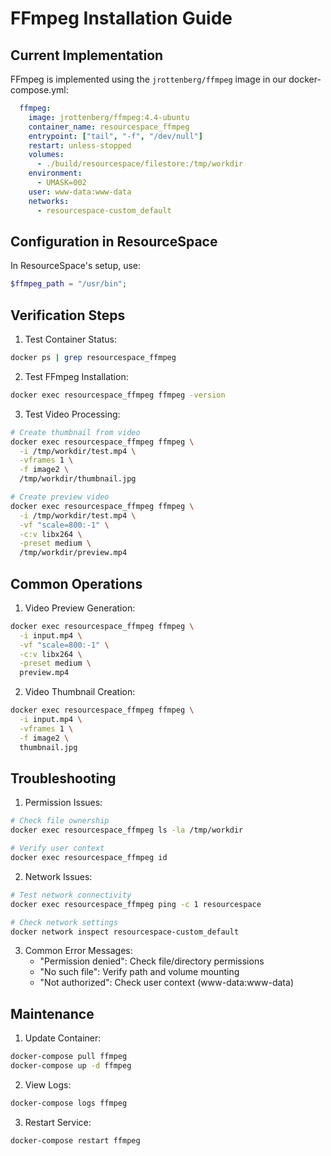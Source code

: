 # FFmpeg Installation Guide

## Current Implementation

FFmpeg is implemented using the `jrottenberg/ffmpeg` image in our docker-compose.yml:

```yaml
  ffmpeg:
    image: jrottenberg/ffmpeg:4.4-ubuntu
    container_name: resourcespace_ffmpeg
    entrypoint: ["tail", "-f", "/dev/null"]
    restart: unless-stopped
    volumes:
      - ./build/resourcespace/filestore:/tmp/workdir
    environment:
      - UMASK=002
    user: www-data:www-data
    networks:
      - resourcespace-custom_default
```

## Configuration in ResourceSpace

In ResourceSpace's setup, use:
```php
$ffmpeg_path = "/usr/bin";
```

## Verification Steps

1. Test Container Status:
```bash
docker ps | grep resourcespace_ffmpeg
```

2. Test FFmpeg Installation:
```bash
docker exec resourcespace_ffmpeg ffmpeg -version
```

3. Test Video Processing:
```bash
# Create thumbnail from video
docker exec resourcespace_ffmpeg ffmpeg \
  -i /tmp/workdir/test.mp4 \
  -vframes 1 \
  -f image2 \
  /tmp/workdir/thumbnail.jpg

# Create preview video
docker exec resourcespace_ffmpeg ffmpeg \
  -i /tmp/workdir/test.mp4 \
  -vf "scale=800:-1" \
  -c:v libx264 \
  -preset medium \
  /tmp/workdir/preview.mp4
```

## Common Operations

1. Video Preview Generation:
```bash
docker exec resourcespace_ffmpeg ffmpeg \
  -i input.mp4 \
  -vf "scale=800:-1" \
  -c:v libx264 \
  -preset medium \
  preview.mp4
```

2. Video Thumbnail Creation:
```bash
docker exec resourcespace_ffmpeg ffmpeg \
  -i input.mp4 \
  -vframes 1 \
  -f image2 \
  thumbnail.jpg
```

## Troubleshooting

1. Permission Issues:
```bash
# Check file ownership
docker exec resourcespace_ffmpeg ls -la /tmp/workdir

# Verify user context
docker exec resourcespace_ffmpeg id
```

2. Network Issues:
```bash
# Test network connectivity
docker exec resourcespace_ffmpeg ping -c 1 resourcespace

# Check network settings
docker network inspect resourcespace-custom_default
```

3. Common Error Messages:
   - "Permission denied": Check file/directory permissions
   - "No such file": Verify path and volume mounting
   - "Not authorized": Check user context (www-data:www-data)

## Maintenance

1. Update Container:
```bash
docker-compose pull ffmpeg
docker-compose up -d ffmpeg
```

2. View Logs:
```bash
docker-compose logs ffmpeg
```

3. Restart Service:
```bash
docker-compose restart ffmpeg
``` 